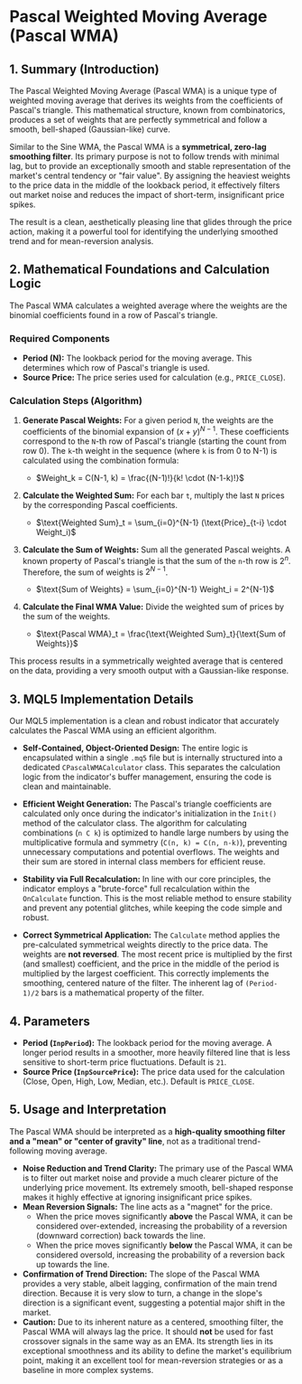 # Pascal Weighted Moving Average (Pascal WMA)

## 1. Summary (Introduction)

The Pascal Weighted Moving Average (Pascal WMA) is a unique type of weighted moving average that derives its weights from the coefficients of Pascal's triangle. This mathematical structure, known from combinatorics, produces a set of weights that are perfectly symmetrical and follow a smooth, bell-shaped (Gaussian-like) curve.

Similar to the Sine WMA, the Pascal WMA is a **symmetrical, zero-lag smoothing filter**. Its primary purpose is not to follow trends with minimal lag, but to provide an exceptionally smooth and stable representation of the market's central tendency or "fair value". By assigning the heaviest weights to the price data in the middle of the lookback period, it effectively filters out market noise and reduces the impact of short-term, insignificant price spikes.

The result is a clean, aesthetically pleasing line that glides through the price action, making it a powerful tool for identifying the underlying smoothed trend and for mean-reversion analysis.

## 2. Mathematical Foundations and Calculation Logic

The Pascal WMA calculates a weighted average where the weights are the binomial coefficients found in a row of Pascal's triangle.

### Required Components

- **Period (N):** The lookback period for the moving average. This determines which row of Pascal's triangle is used.
- **Source Price:** The price series used for calculation (e.g., `PRICE_CLOSE`).

### Calculation Steps (Algorithm)

1. **Generate Pascal Weights:** For a given period `N`, the weights are the coefficients of the binomial expansion of $(x+y)^{N-1}$. These coefficients correspond to the `N`-th row of Pascal's triangle (starting the count from row 0). The `k`-th weight in the sequence (where `k` is from 0 to N-1) is calculated using the combination formula:
    - $Weight_k = C(N-1, k) = \frac{(N-1)!}{k! \cdot (N-1-k)!}$

2. **Calculate the Weighted Sum:** For each bar `t`, multiply the last `N` prices by the corresponding Pascal coefficients.
    - $\text{Weighted Sum}_t = \sum_{i=0}^{N-1} (\text{Price}_{t-i} \cdot Weight_i)$

3. **Calculate the Sum of Weights:** Sum all the generated Pascal weights. A known property of Pascal's triangle is that the sum of the `n`-th row is $2^n$. Therefore, the sum of weights is $2^{N-1}$.
    - $\text{Sum of Weights} = \sum_{i=0}^{N-1} Weight_i = 2^{N-1}$

4. **Calculate the Final WMA Value:** Divide the weighted sum of prices by the sum of the weights.
    - $\text{Pascal WMA}_t = \frac{\text{Weighted Sum}_t}{\text{Sum of Weights}}$

This process results in a symmetrically weighted average that is centered on the data, providing a very smooth output with a Gaussian-like response.

## 3. MQL5 Implementation Details

Our MQL5 implementation is a clean and robust indicator that accurately calculates the Pascal WMA using an efficient algorithm.

- **Self-Contained, Object-Oriented Design:** The entire logic is encapsulated within a single `.mq5` file but is internally structured into a dedicated `CPascalWMACalculator` class. This separates the calculation logic from the indicator's buffer management, ensuring the code is clean and maintainable.

- **Efficient Weight Generation:** The Pascal's triangle coefficients are calculated only once during the indicator's initialization in the `Init()` method of the calculator class. The algorithm for calculating combinations (`n C k`) is optimized to handle large numbers by using the multiplicative formula and symmetry (`C(n, k) = C(n, n-k)`), preventing unnecessary computations and potential overflows. The weights and their sum are stored in internal class members for efficient reuse.

- **Stability via Full Recalculation:** In line with our core principles, the indicator employs a "brute-force" full recalculation within the `OnCalculate` function. This is the most reliable method to ensure stability and prevent any potential glitches, while keeping the code simple and robust.

- **Correct Symmetrical Application:** The `Calculate` method applies the pre-calculated symmetrical weights directly to the price data. The weights are **not reversed**. The most recent price is multiplied by the first (and smallest) coefficient, and the price in the middle of the period is multiplied by the largest coefficient. This correctly implements the smoothing, centered nature of the filter. The inherent lag of `(Period-1)/2` bars is a mathematical property of the filter.

## 4. Parameters

- **Period (`InpPeriod`):** The lookback period for the moving average. A longer period results in a smoother, more heavily filtered line that is less sensitive to short-term price fluctuations. Default is `21`.
- **Source Price (`InpSourcePrice`):** The price data used for the calculation (Close, Open, High, Low, Median, etc.). Default is `PRICE_CLOSE`.

## 5. Usage and Interpretation

The Pascal WMA should be interpreted as a **high-quality smoothing filter and a "mean" or "center of gravity" line**, not as a traditional trend-following moving average.

- **Noise Reduction and Trend Clarity:** The primary use of the Pascal WMA is to filter out market noise and provide a much clearer picture of the underlying price movement. Its extremely smooth, bell-shaped response makes it highly effective at ignoring insignificant price spikes.
- **Mean Reversion Signals:** The line acts as a "magnet" for the price.
  - When the price moves significantly **above** the Pascal WMA, it can be considered over-extended, increasing the probability of a reversion (downward correction) back towards the line.
  - When the price moves significantly **below** the Pascal WMA, it can be considered oversold, increasing the probability of a reversion back up towards the line.
- **Confirmation of Trend Direction:** The slope of the Pascal WMA provides a very stable, albeit lagging, confirmation of the main trend direction. Because it is very slow to turn, a change in the slope's direction is a significant event, suggesting a potential major shift in the market.
- **Caution:** Due to its inherent nature as a centered, smoothing filter, the Pascal WMA will always lag the price. It should **not** be used for fast crossover signals in the same way as an EMA. Its strength lies in its exceptional smoothness and its ability to define the market's equilibrium point, making it an excellent tool for mean-reversion strategies or as a baseline in more complex systems.
